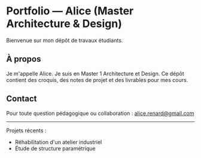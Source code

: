 # Portfolio — Alice (Master Architecture & Design)


Bienvenue sur mon dépôt de travaux étudiants.


## À propos
Je m'appelle Alice. Je suis en Master 1 Architecture et Design. Ce dépôt contient des croquis, des notes de projet et des livrables pour mes cours.


## Contact
Pour toute question pédagogique ou collaboration : alice.renard@gmail.com


---
Projets récents :
- Réhabilitation d'un atelier industriel
- Étude de structure paramétrique
